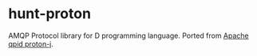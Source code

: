 # hunt-proton
AMQP Protocol library for D programming language. Ported from [Apache qpid proton-j](http://qpid.apache.org/proton/index.html).
